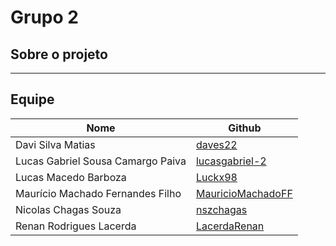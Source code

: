 # Grupo 2

## Sobre o projeto

---

## Equipe

| Nome | Github |
| ---  |     ---    |
| Davi Silva Matias |  [daves22](https://github.com/daves22)
| Lucas Gabriel Sousa Camargo Paiva   | [lucasgabriel-2](https://github.com/)
| Lucas Macedo Barboza  | [Luckx98](https://github.com/Luckx98)
| Maurício Machado Fernandes Filho | [MauricioMachadoFF](https://github.com/MauricioMachadoFF)
| Nicolas Chagas Souza | [nszchagas](https://github.com/nszchagas) |
| Renan Rodrigues Lacerda | [LacerdaRenan](https://github.com/LacerdaRenan)


